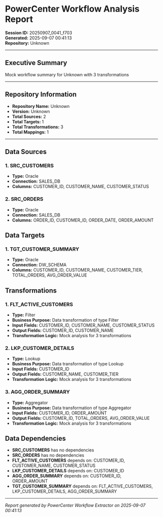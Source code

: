 # PowerCenter Workflow Analysis Report

**Session ID:** 20250907_0041_f703  
**Generated:** 2025-09-07 00:41:13  
**Repository:** Unknown

---

## Executive Summary

Mock workflow summary for Unknown with 3 transformations

---

## Repository Information

- **Repository Name:** Unknown
- **Version:** Unknown
- **Total Sources:** 2
- **Total Targets:** 1
- **Total Transformations:** 3
- **Total Mappings:** 1

---

## Data Sources

### 1. SRC_CUSTOMERS

- **Type:** Oracle
- **Connection:** SALES_DB
- **Columns:** CUSTOMER_ID, CUSTOMER_NAME, CUSTOMER_STATUS

### 2. SRC_ORDERS

- **Type:** Oracle
- **Connection:** SALES_DB
- **Columns:** ORDER_ID, CUSTOMER_ID, ORDER_DATE, ORDER_AMOUNT

## Data Targets

### 1. TGT_CUSTOMER_SUMMARY

- **Type:** Oracle
- **Connection:** DW_SCHEMA
- **Columns:** CUSTOMER_ID, CUSTOMER_NAME, CUSTOMER_TIER, TOTAL_ORDERS, AVG_ORDER_VALUE

## Transformations

### 1. FLT_ACTIVE_CUSTOMERS

- **Type:** Filter
- **Business Purpose:** Data transformation of type Filter
- **Input Fields:** CUSTOMER_ID, CUSTOMER_NAME, CUSTOMER_STATUS
- **Output Fields:** CUSTOMER_ID, CUSTOMER_NAME
- **Transformation Logic:** Mock analysis for 3 transformations

### 2. LKP_CUSTOMER_DETAILS

- **Type:** Lookup
- **Business Purpose:** Data transformation of type Lookup
- **Input Fields:** CUSTOMER_ID
- **Output Fields:** CUSTOMER_NAME, CUSTOMER_TIER
- **Transformation Logic:** Mock analysis for 3 transformations

### 3. AGG_ORDER_SUMMARY

- **Type:** Aggregator
- **Business Purpose:** Data transformation of type Aggregator
- **Input Fields:** CUSTOMER_ID, ORDER_AMOUNT
- **Output Fields:** CUSTOMER_ID, TOTAL_ORDERS, AVG_ORDER_VALUE
- **Transformation Logic:** Mock analysis for 3 transformations

## Data Dependencies

- **SRC_CUSTOMERS** has no dependencies
- **SRC_ORDERS** has no dependencies
- **FLT_ACTIVE_CUSTOMERS** depends on: CUSTOMER_ID, CUSTOMER_NAME, CUSTOMER_STATUS
- **LKP_CUSTOMER_DETAILS** depends on: CUSTOMER_ID
- **AGG_ORDER_SUMMARY** depends on: CUSTOMER_ID, ORDER_AMOUNT
- **TGT_CUSTOMER_SUMMARY** depends on: FLT_ACTIVE_CUSTOMERS, LKP_CUSTOMER_DETAILS, AGG_ORDER_SUMMARY

---

*Report generated by PowerCenter Workflow Extractor on 2025-09-07 00:41:13*
